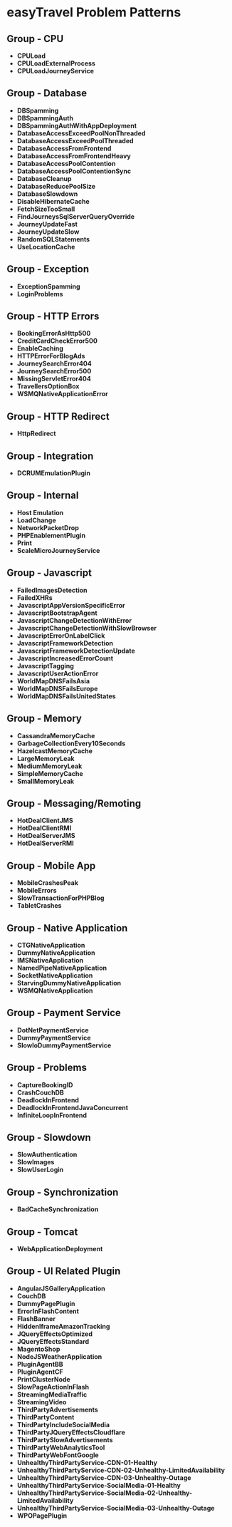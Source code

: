 # easyTravel Problem Patterns

## Group - CPU

- **CPULoad**
- **CPULoadExternalProcess**
- **CPULoadJourneyService**

## Group - Database

- **DBSpamming**
- **DBSpammingAuth**
- **DBSpammingAuthWithAppDeployment**
- **DatabaseAccessExceedPoolNonThreaded**
- **DatabaseAccessExceedPoolThreaded**
- **DatabaseAccessFromFrontend**
- **DatabaseAccessFromFrontendHeavy**
- **DatabaseAccessPoolContention**
- **DatabaseAccessPoolContentionSync**
- **DatabaseCleanup**
- **DatabaseReducePoolSize**
- **DatabaseSlowdown**
- **DisableHibernateCache**
- **FetchSizeTooSmall**
- **FindJourneysSqlServerQueryOverride**
- **JourneyUpdateFast**
- **JourneyUpdateSlow**
- **RandomSQLStatements**
- **UseLocationCache**

## Group - Exception

- **ExceptionSpamming**
- **LoginProblems**

## Group - HTTP Errors

- **BookingErrorAsHttp500**
- **CreditCardCheckError500**
- **EnableCaching**
- **HTTPErrorForBlogAds**
- **JourneySearchError404**
- **JourneySearchError500**
- **MissingServletError404**
- **TravellersOptionBox**
- **WSMQNativeApplicationError**

## Group - HTTP Redirect

- **HttpRedirect**

## Group - Integration

- **DCRUMEmulationPlugin**

## Group - Internal

- **Host Emulation**
- **LoadChange**
- **NetworkPacketDrop**
- **PHPEnablementPlugin**
- **Print**
- **ScaleMicroJourneyService**

## Group - Javascript

- **FailedImagesDetection**
- **FailedXHRs**
- **JavascriptAppVersionSpecificError**
- **JavascriptBootstrapAgent**
- **JavascriptChangeDetectionWithError**
- **JavascriptChangeDetectionWithSlowBrowser**
- **JavascriptErrorOnLabelClick**
- **JavascriptFrameworkDetection**
- **JavascriptFrameworkDetectionUpdate**
- **JavascriptIncreasedErrorCount**
- **JavascriptTagging**
- **JavascriptUserActionError**
- **WorldMapDNSFailsAsia**
- **WorldMapDNSFailsEurope**
- **WorldMapDNSFailsUnitedStates**

## Group - Memory

- **CassandraMemoryCache**
- **GarbageCollectionEvery10Seconds**
- **HazelcastMemoryCache**
- **LargeMemoryLeak**
- **MediumMemoryLeak**
- **SimpleMemoryCache**
- **SmallMemoryLeak**

## Group - Messaging/Remoting

- **HotDealClientJMS**
- **HotDealClientRMI**
- **HotDealServerJMS**
- **HotDealServerRMI**

## Group - Mobile App

- **MobileCrashesPeak**
- **MobileErrors**
- **SlowTransactionForPHPBlog**
- **TabletCrashes**

## Group - Native Application

- **CTGNativeApplication**
- **DummyNativeApplication**
- **IMSNativeApplication**
- **NamedPipeNativeApplication**
- **SocketNativeApplication**
- **StarvingDummyNativeApplication**
- **WSMQNativeApplication**

## Group - Payment Service

- **DotNetPaymentService**
- **DummyPaymentService**
- **SlowIoDummyPaymentService**

## Group - Problems

- **CaptureBookingID**
- **CrashCouchDB**
- **DeadlockInFrontend**
- **DeadlockInFrontendJavaConcurrent**
- **InfiniteLoopInFrontend**

## Group - Slowdown

- **SlowAuthentication**
- **SlowImages**
- **SlowUserLogin**

## Group - Synchronization

- **BadCacheSynchronization**

## Group - Tomcat

- **WebApplicationDeployment**

## Group - UI Related Plugin

- **AngularJSGalleryApplication**
- **CouchDB**
- **DummyPagePlugin**
- **ErrorInFlashContent**
- **FlashBanner**
- **HiddenIframeAmazonTracking**
- **JQueryEffectsOptimized**
- **JQueryEffectsStandard**
- **MagentoShop**
- **NodeJSWeatherApplication**
- **PluginAgentBB**
- **PluginAgentCF**
- **PrintClusterNode**
- **SlowPageActionInFlash**
- **StreamingMediaTraffic**
- **StreamingVideo**
- **ThirdPartyAdvertisements**
- **ThirdPartyContent**
- **ThirdPartyIncludeSocialMedia**
- **ThirdPartyJQueryEffectsCloudflare**
- **ThirdPartySlowAdvertisements**
- **ThirdPartyWebAnalyticsTool**
- **ThirdPartyWebFontGoogle**
- **UnhealthyThirdPartyService-CDN-01-Healthy**
- **UnhealthyThirdPartyService-CDN-02-Unhealthy-LimitedAvailability**
- **UnhealthyThirdPartyService-CDN-03-Unhealthy-Outage**
- **UnhealthyThirdPartyService-SocialMedia-01-Healthy**
- **UnhealthyThirdPartyService-SocialMedia-02-Unhealthy-LimitedAvailability**
- **UnhealthyThirdPartyService-SocialMedia-03-Unhealthy-Outage**
- **WPOPagePlugin**



